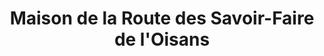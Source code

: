 ---
title: "Maison de la Route des Savoir-Faire de l'Oisans"
url: /le-bourg-doisans/maison-de-la-route-des-savoir-faire-de-loisans/
shop: art
---
